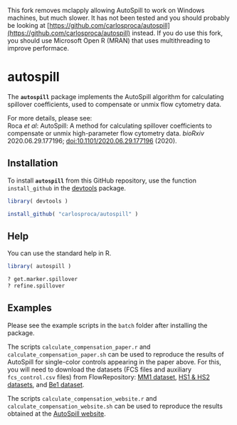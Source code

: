 This fork removes mclapply allowing AutoSpill to work on Windows machines, but much slower.  It has not been tested and you should probably be looking at [https://github.com/carlosproca/autospill](https://github.com/carlosproca/autospill) instead.  If you do use this fork, you should use Microsoft Open R (MRAN) that uses multithreading to improve performace.  

# autospill

The **`autospill`** package implements the AutoSpill algorithm for calculating 
spillover coefficients, used to compensate or unmix flow cytometry data. 

For more details, please see:  
Roca *et al*: AutoSpill: A method for calculating spillover coefficients to 
compensate or unmix high-parameter flow cytometry data. 
*bioRxiv* 2020.06.29.177196; 
[doi:10.1101/2020.06.29.177196](https://doi.org/10.1101/2020.06.29.177196) 
\(2020\). 


## Installation

To install **`autospill`** from this GitHub repository, 
use the function `install_github` in the 
[devtools](https://cran.r-project.org/package=devtools) package. 

```R
library( devtools )

install_github( "carlosproca/autospill" )
```


## Help

You can use the standard help in R.

```R
library( autospill )

? get.marker.spillover
? refine.spillover
```


## Examples

Please see the example scripts in the `batch` folder after installing the 
package. 

The scripts `calculate_compensation_paper.r` and 
`calculate_compensation_paper.sh` can be used to reproduce the results of 
AutoSpill for single-color controls appearing in the paper above. 
For this, you will need to download the datasets (FCS files and auxiliary 
`fcs_control.csv` files) from FlowRepository: 
[MM1 dataset](https://flowrepository.org/id/FR-FCM-Z2SS), 
[HS1 & HS2 datasets](https://flowrepository.org/id/FR-FCM-Z2ST), and 
[Be1 dataset](https://flowrepository.org/id/FR-FCM-Z2SV). 

The scripts `calculate_compensation_website.r` and 
`calculate_compensation_website.sh` can be used to reproduce the results 
obtained at the [AutoSpill website](https://autospill.vib.be). 

